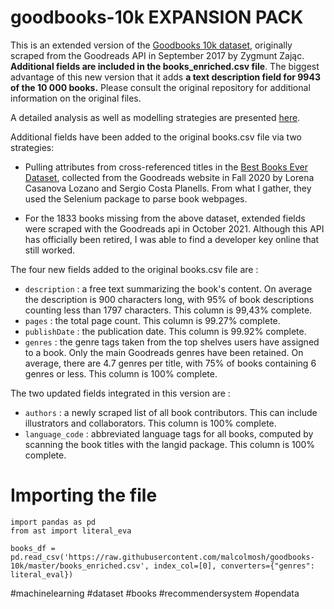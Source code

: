 # goodbooks-10k EXPANSION PACK

This is an extended version of the [Goodbooks 10k dataset](https://github.com/zygmuntz/goodbooks-10k), originally scraped from the Goodreads API in September 2017 by Zygmunt Zając. **Additional fields are included in the books_enriched.csv file**. The biggest advantage of this new version that it adds **a text description field for 9943 of the 10 000 books.** Please consult the original repository for additional information on the original files.

A detailed analysis as well as modelling strategies are presented [here](https://github.com/malcolmosh/MATH80629/blob/main/MATH_80629_Book_recommender_system.ipynb).

Additional fields have been added to the original books.csv file via two strategies: 
* Pulling attributes from cross-referenced titles in the [Best Books Ever Dataset](https://zenodo.org/record/4265096#.YesDbi3pNB0), collected from the Goodreads website in Fall 2020 by Lorena Casanova Lozano and Sergio Costa Planells. From what I gather, they used the Selenium package to parse book webpages. 

* For the 1833 books missing from the above dataset, extended fields were scraped with the Goodreads api in October 2021. Although this API has officially been retired, I was able to find a developer key online that still worked. 

The four new fields added to the original books.csv file are : 
* `description` : a free text summarizing the book's content. On average the description is 900 characters long, with 95% of book descriptions counting less than 1797 characters. This column is 99,43% complete.
* `pages` : the total page count. This column is 99.27% complete. 
* `publishDate` : the publication date. This column is 99.92% complete.
* `genres` :  the genre tags taken from the top shelves users have assigned to a book. Only the main Goodreads genres have been retained. On average, there are 4.7 genres per title, with 75% of books containing 6 genres or less. This column is 100% complete.

The two updated fields integrated in this version are :
* `authors` : a newly scraped list of all book contributors. This can include illustrators and collaborators. This column is 100% complete. 
* `language_code` : abbreviated language tags for all books, computed by scanning the book titles with the langid package. This column is 100% complete. 

# Importing the file

```
import pandas as pd
from ast import literal_eva
 
books_df = pd.read_csv('https://raw.githubusercontent.com/malcolmosh/goodbooks-10k/master/books_enriched.csv', index_col=[0], converters={"genres": literal_eval})
```

#machinelearning #dataset #books #recommendersystem #opendata


